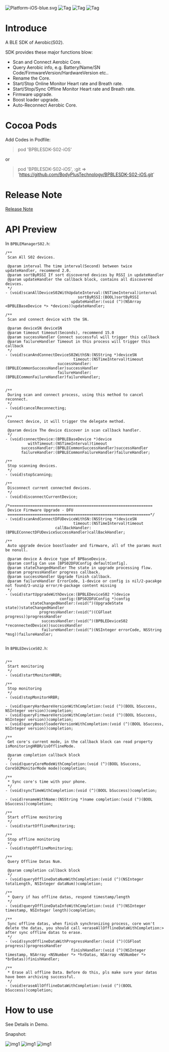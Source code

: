 ![Platform-iOS-blue.svg](https://img.shields.io/badge/Platform-iOS-blue.svg) ![Tag](https://img.shields.io/badge/Support-9.0-green.svg) ![Tag](https://img.shields.io/badge/Build-Swift4.2-orange.svg) ![Tag](https://img.shields.io/badge/CocoaPods-Support-brightgreen.svg)

# Introduce

A BLE SDK of Aerobic(S02).

SDK provides these major functions blow:

* Scan and Connect Aerobic Core.
* Query Aerobic info, e.g. Battery/Name/SN Code/FirmwareVersion/HardwareVersion etc..
* Rename the Core.
* Start/Stop Online Monitor Heart rate and Breath rate.
* Start/Stop/Sync Offline Monitor Heart rate and Breath rate.
* Firmware upgrade.
* Boost loader upgrade.
* Auto-Reconnect Aerobic Core.

# Cocoa Pods 

Add Codes in Podfile:

> pod 'BPBLESDK-S02-iOS'

or 

> pod 'BPBLESDK-S02-iOS', :git => 'https://github.com/BodyPlusTechnology/BPBLESDK-S02-iOS.git'


# Release Note 

[Release Note](ReleaseNote.md)

# API Preview

In `BPBLEManagerS02.h`:

```objc
/**
 Scan All S02 devices.

 @param interval The time interval(Second) between twice updateHandler, recommend 2.0.
 @param sortByRSSI If sort discovered devices by RSSI in updateHandler
 @param updateHandler the callback block, contains all discovered deivces.
 */
- (void)scanAllDeviceS02WithUpdateInterval:(NSTimeInterval)interval
                                sortByRSSI:(BOOL)sortByRSSI
                             updateHandler:(void (^)(NSArray <BPBLEBaseDevice *> *devices))updateHandler;

/**
 Scan and connect device with the SN.

 @param deviceSN deviceSN
 @param timeout timeout(Seconds), recommend 15.0
 @param successHandler Connect successful will trigger this callback
 @param failureHandler Timeout in this process will trigger this callback
 */
- (void)scanAndConnectDeviceS02WithSN:(NSString *)deviceSN
                              timeout:(NSTimeInterval)timeout
                       successHandler:(BPBLECommonSuccessHandler)successHandler
                       failureHandler:(BPBLECommonFailureHandler)failureHandler;


/**
 During scan and connect process, using this method to cancel reconnect.
 */
- (void)cancelReconnecting;

/**
 Connect device, it will trigger the delegate method.

 @param device The device discover in scan callback handler.
 */
- (void)connectDevice:(BPBLEBaseDevice *)device
          withTimeout:(NSTimeInterval)timeout
       successHandler:(BPBLECommonSuccessHandler)successHandler
       failureHandler:(BPBLECommonFailureHandler)failureHandler;

/**
 Stop scanning devices.
 */
- (void)stopScanning;

/**
 Disconnect current connected devices.
 */
- (void)disconnectCurrentDevice;

/*===============================================================
 Device Firmware Upgrade - DFU
 ===============================================================*/
- (void)scanAndConnectDFUDeviceWithSN:(NSString *)deviceSN
                              timeout:(NSTimeInterval)timeout
                      callBackHandler:(BPBLEConnectDFUDeviceSuccessHandler)callBackHandler;

/**
 Auto upgrade device boostloader and firmware, all of the params must be nonull.
 
 @param device A device type of BPBaseDevice.
 @param config Can use [BPS02DFUConfig defaultConfig].
 @param stateChangedHandler The state in upgrade processing flow.
 @param progressHandler progress callback.
 @param successHandler Upgrade finish callback.
 @param failureHandler ErrorCode, 1-device or config is nil/2-pacakge not found/3-unzip error/4-package content missing
 */
- (void)startUpgradeWithDevice:(BPBLEDeviceS02 *)device
                        config:(BPS02DFUConfig *)config
           stateChangedHandler:(void(^)(UpgradeState state))stateChangedHandler
               progressHandler:(void(^)(CGFloat progress))progressHandler
                successHandler:(void(^)(BPBLEDeviceS02 *reconnectedDevice))successHandler
                failureHandler:(void(^)(NSInteger errorCode, NSString *msg))failureHandler;
                
```

In `BPBLEDeviceS02.h`:

```objc

/**
 Start monitoring
 */
- (void)startMonitorHRBR;

/**
 Stop monitoring
 */
- (void)stopMonitorHRBR;

- (void)queryHardwareVersionWithCompletion:(void (^)(BOOL bSuccess, NSInteger version))completion;
- (void)queryFirmwareVersionWithCompletion:(void (^)(BOOL bSuccess, NSInteger version))completion;
- (void)queryBoostloaderVersionWithCompletion:(void (^)(BOOL bSuccess, NSInteger version))completion;

/**
 Get core's current mode, in the callback block can read property isMonitoringHRBR/isOfflineMode.

 @param completion callback block
 */
- (void)queryCoreModeWithCompletion:(void (^)(BOOL bSuccess, CoreS02MonitorMode mode))completion;

/**
 * Sync core's time with your phone.
 */
- (void)syncTimeWithCompletion:(void (^)(BOOL bSuccess))completion;

- (void)renameWithName:(NSString *)name completion:(void (^)(BOOL bSuccess))completion;

/**
 Start offline monitoring
 */
- (void)startOfflineMonitoring;

/**
 Stop offline monitoring
 */
- (void)stopOfflineMonitoring;

/**
 Query Offline Datas Num.
 
 @param completion callback block
 */
- (void)queryOfflineDataNumWithCompletion:(void (^)(NSInteger totalLength, NSInteger dataNum))completion;

/**
 * Query if has offline datas, respond timestamp/length
 */
- (void)queryOfflineDataInfoWithCompletion:(void (^)(NSInteger timestamp, NSInteger length))completion;

/**
 Sync offline datas, when finish synchronizing process, core won't delete the datas, you should call <eraseAllOfflineDataWithCompletion:> after sync offline datas to erase.
 */
- (void)syncOfflineDataWithProgressHandler:(void (^)(CGFloat progress))progressHandler
                             finishHandler:(void (^)(NSInteger timestamp, NSArray <NSNumber *> *hrDatas, NSArray <NSNumber *> *brDatas))finishHandler;

/**
 * Erase all offline Data. Before do this, pls make sure your datas have been archiving successful.
 */
- (void)eraseAllOfflineDataWithCompletion:(void (^)(BOOL bSuccess))completion;
```
# How to use

See Details in Demo.

Snapshot:

![img1](BPBLEDemo/Snapshot/demo-3.jpg)
![img1](BPBLEDemo/Snapshot/demo-2.jpg)
![img1](BPBLEDemo/Snapshot/demo-1.jpg)


 